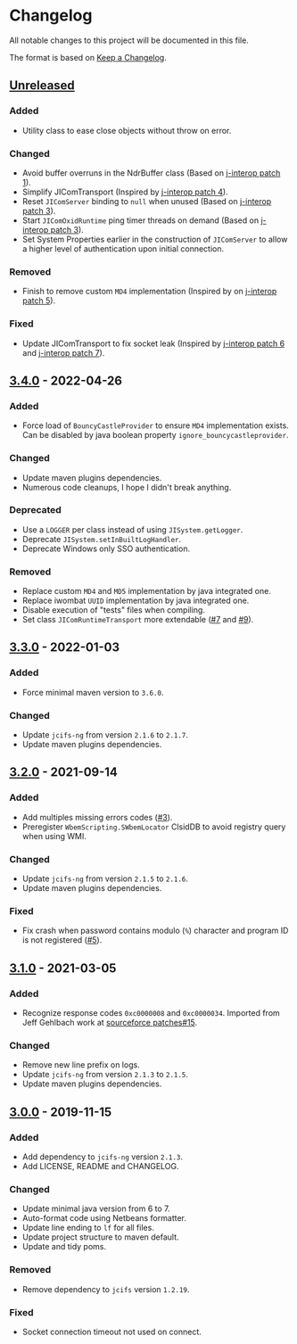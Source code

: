 # Changelog
All notable changes to this project will be documented in this file.

The format is based on [Keep a Changelog](https://keepachangelog.com/en/1.0.0/).

## [Unreleased]
### Added
- Utility class to ease close objects without throw on error.

### Changed
- Avoid buffer overruns in the NdrBuffer class (Based on [j-interop patch 1]).
- Simplify JIComTransport (Inspired by [j-interop patch 4]).
- Reset `JIComServer` binding to `null` when unused (Based on [j-interop patch 3]).
- Start `JIComOxidRuntime` ping timer threads on demand (Based on [j-interop patch 3]).
- Set System Properties earlier in the construction of `JIComServer` to allow a higher level of authentication upon initial connection.

### Removed
- Finish to remove custom `MD4` implementation (Inspired by on [j-interop patch 5]).

### Fixed
- Update JIComTransport to fix socket leak (Inspired by [j-interop patch 6] and [j-interop patch 7]).

[j-interop patch 1]: https://sourceforge.net/p/j-interop/patches/1/
[j-interop patch 3]: https://sourceforge.net/p/j-interop/patches/3/
[j-interop patch 4]: https://sourceforge.net/p/j-interop/patches/4/
[j-interop patch 5]: https://sourceforge.net/p/j-interop/patches/5/
[j-interop patch 6]: https://sourceforge.net/p/j-interop/patches/6/
[j-interop patch 7]: https://sourceforge.net/p/j-interop/patches/7/

## [3.4.0] - 2022-04-26
### Added
- Force load of `BouncyCastleProvider` to ensure `MD4` implementation exists. Can be disabled by java boolean property `ignore_bouncycastleprovider`.

### Changed
- Update maven plugins dependencies.
- Numerous code cleanups, I hope I didn't break anything.

### Deprecated
- Use a `LOGGER` per class instead of using `JISystem.getLogger`.
- Deprecate `JISystem.setInBuiltLogHandler`.
- Deprecate Windows only SSO authentication.

### Removed
- Replace custom `MD4` and `MD5` implementation by java integrated one.
- Replace iwombat `UUID` implementation by java integrated one.
- Disable execution of "tests" files when compiling.
- Set class `JIComRuntimeTransport` more extendable ([#7] and [#9]).

[#7]: https://github.com/skyghis/j-interop-ng/pull/7
[#9]: https://github.com/skyghis/j-interop-ng/pull/9

## [3.3.0] - 2022-01-03
### Added
- Force minimal maven version to `3.6.0`.

### Changed
- Update `jcifs-ng` from version `2.1.6` to `2.1.7`.
- Update maven plugins dependencies.

## [3.2.0] - 2021-09-14
### Added
- Add multiples missing errors codes ([#3]).
- Preregister `WbemScripting.SWbemLocator` ClsidDB to avoid registry query when using WMI.

### Changed
- Update `jcifs-ng` from version `2.1.5` to `2.1.6`.
- Update maven plugins dependencies.

### Fixed
- Fix crash when password contains modulo (`%`) character and program ID is not registered ([#5]).

[#3]: https://github.com/skyghis/j-interop-ng/issues/3
[#5]: https://github.com/skyghis/j-interop-ng/issues/5

## [3.1.0] - 2021-03-05
### Added
- Recognize response codes `0xc0000008` and `0xc0000034`. Imported from Jeff Gehlbach work at [sourceforce patches#15](https://sourceforge.net/p/j-interop/patches/15/).

### Changed
- Remove new line prefix on logs.
- Update `jcifs-ng` from version `2.1.3` to `2.1.5`.
- Update maven plugins dependencies.

## [3.0.0] - 2019-11-15
### Added
- Add dependency to `jcifs-ng` version `2.1.3`.
- Add LICENSE, README and CHANGELOG.

### Changed
- Update minimal java version from 6 to 7.
- Auto-format code using Netbeans formatter.
- Update line ending to `lf` for all files.
- Update project structure to maven default.
- Update and tidy poms.

### Removed
- Remove dependency to `jcifs` version `1.2.19`.

### Fixed
- Socket connection timeout not used on connect.

[Unreleased]: https://github.com/skyghis/j-interop-ng/compare/3.4.0...HEAD
[3.4.0]: https://github.com/skyghis/j-interop-ng/compare/3.3.0...3.4.0
[3.3.0]: https://github.com/skyghis/j-interop-ng/compare/3.2.0...3.3.0
[3.2.0]: https://github.com/skyghis/j-interop-ng/compare/3.1.0...3.2.0
[3.1.0]: https://github.com/skyghis/j-interop-ng/compare/3.0.0...3.1.0
[3.0.0]: https://github.com/skyghis/j-interop-ng/releases/tag/3.0.0
